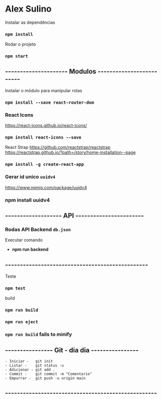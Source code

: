 
# Alex Sulino

Instalar as dependências
### `npm install`

Rodar o projeto
### `npm start`

## --------------------- Modulos ------------------------- 

Instalar o módulo para manipular rotas
### `npm install --save react-router-dom`

### React Icons
https://react-icons.github.io/react-icons/
### `npm install react-icons --save`

React Strap
https://github.com/reactstrap/reactstrap
https://reactstrap.github.io/?path=/story/home-installation--page
### `npm install -g create-react-app`

###  Gerar id unico `uuidv4`
https://www.npmjs.com/package/uuidv4
### npm install uuidv4


## ------------------- API  -----------------------

### Rodas API Backend  `db.json`
Executar comando
- **npm run backend**

## ------------------------------------------------

Teste
### `npm test`


build
### `npm run build`

### `npm run eject`
### `npm run build` fails to minify

##  ---------------- Git - dia dia ----------------
```
- Iniciar -   git init
- Listar -    git status -u
- Adicionar - git add .
- Commit -    git commit -m "Comentario"
- Empurrar -  git push -u origin main
```

## ---------------------------------------------------
